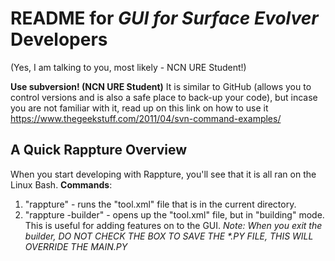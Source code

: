 # README for *GUI for Surface Evolver* Developers
(Yes, I am talking to you, most likely - NCN URE Student!)

**Use subversion! (NCN URE Student)** It is similar to GitHub (allows you to control versions and is also a safe place to back-up your code), but incase you are not familiar with it, read up on this link on how to use it https://www.thegeekstuff.com/2011/04/svn-command-examples/

## A Quick Rappture Overview
When you start developing with Rappture, you'll see that it is all ran on the Linux Bash.
**Commands**:
1. "rappture" - runs the "tool.xml" file that is in the current directory.
2. "rappture -builder" - opens up the "tool.xml" file, but in "building" mode. This is useful for adding features on to the GUI. *Note: When you exit the builder, DO NOT CHECK THE BOX TO SAVE THE \*.PY FILE, THIS WILL OVERRIDE THE MAIN.PY*
